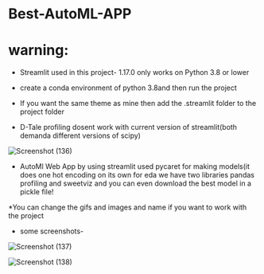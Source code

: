 # Best-AutoML-APP

# warning:
* Streamlit used in this project- 1.17.0 only works on Python 3.8 or lower

* create a conda environment of python 3.8and then run the project 

* If you want the same theme as mine then add the .streamlit folder to the project folder

* D-Tale profiling dosent work with current version of streamlit(both demanda different versions of scipy)


![Screenshot (136)](https://user-images.githubusercontent.com/122214096/213917171-83149770-2e8e-4bbd-96bc-f8957e6ede50.png)





* AutoMl Web App by using streamlit used pycaret for making models(it does one hot encoding on its own for eda we have two libraries pandas profiling and sweetviz and you can even download the best model in a pickle file!

*You can change the gifs and images and name if you want to work with the project 

* some screenshots-


![Screenshot (137)](https://user-images.githubusercontent.com/122214096/213917330-0989b3ba-345f-4154-b3b0-f3446f7cf6ea.png)



![Screenshot (138)](https://user-images.githubusercontent.com/122214096/213917333-0ef8b333-bae7-46f1-b823-fc12cf625db3.png)
